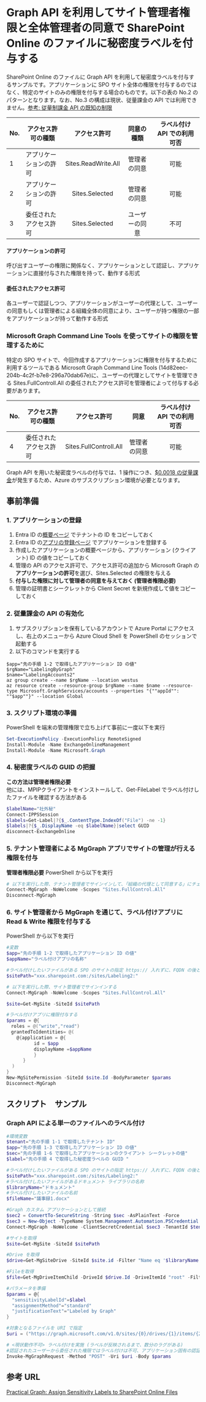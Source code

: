 # Graph API を利用してサイト管理者権限と全体管理者の同意で SharePoint Online のファイルに秘密度ラベルを付与する
SharePoint Online のファイルに Graph API を利用して秘密度ラベルを付与するサンプルです。アプリケーションに SPO サイト全体の権限を付与するのではなく、特定のサイトのみの権限を付与する場合のものです。以下の表の No.2 のパターンとなります。なお、No.3 の構成は現状、従量課金の API では利用できません。[参考: 従量制課金 API の既知の制限](https://learn.microsoft.com/ja-jp/graph/metered-api-overview#known-limitations)

| No. | アクセス許可の種類 | アクセス許可 | 同意の種類 | ラベル付け API での利用可否 | 
| --- | ---------------------- | :---: | :---: | :---: |  
| 1 | アプリケーションの許可 | Sites.ReadWrite.All | 管理者の同意 | 可能 |
| 2 | アプリケーションの許可 | Sites.Selected | 管理者の同意 | 可能 |
| 3 | 委任されたアクセス許可 | Sites.Selected | ユーザーの同意 | 不可 |

#### アプリケーションの許可
呼び出すユーザーの権限に関係なく、アプリケーションとして認証し、アプリケーションに直接付与された権限を持って、動作する形式   
#### 委任されたアクセス許可
各ユーザーで認証しつつ、アプリケーションがユーザーの代理として、ユーザーの同意もしくは管理者による組織全体の同意により、ユーザーが持つ権限の一部をアプリケーションが持って動作する形式   　

### Microsoft Graph Command Line Tools を使ってサイトの権限を管理するために
特定の SPO サイトで、今回作成するアプリケーションに権限を付与するために利用するツールである Microsoft Graph Command Line Tools (14d82eec-204b-4c2f-b7e8-296a70dab67e)に、ユーザーの代理としてサイトを管理できる Sites.FullControll.All の委任されたアクセス許可を管理者によって付与する必要があります。

| No. | アクセス許可の種類 | アクセス許可 | 同意 | ラベル付け API での利用可否 | 
| --- | ---------------------- | :---: | :---: | :---: |  
| 4 | 委任されたアクセス許可  | Sites.FullControll.All | 管理者の同意 | 可能 |

Graph API を用いた秘密度ラベルの付与では、1 操作につき、[$0.0018 の従量課金](https://learn.microsoft.com/ja-jp/graph/metered-api-list)が発生するため、Azure のサブスクリプション環境が必要となります。

## 事前準備
### 1. アプリケーションの登録
1. Entra ID の[概要ページ](https://portal.azure.com/#view/Microsoft_AAD_IAM/ActiveDirectoryMenuBlade/~/Overview) でテナントの ID をコピーしておく
2. Entra ID の[アプリの登録ページ](https://portal.azure.com/#view/Microsoft_AAD_IAM/ActiveDirectoryMenuBlade/~/RegisteredApps) でアプリケーションを登録する
3. 作成したアプリケーションの概要ページから、アプリケーション (クライアント) ID の値をコピーしておく
4. 管理の API のアクセス許可で、アクセス許可の追加から Microsoft Graph の**アプリケーションの許可**を選び、Sites.Selected の権限を与える
5. **付与した権限に対して管理者の同意を与えておく (管理者権限必要)** 
6. 管理の証明書とシークレットから Client Secret を新規作成して値をコピーしておく

### 2. 従量課金の API の有効化
1. サブスクリプションを保有しているアカウントで Azure Portal にアクセスし、右上のメニューから Azure Cloud Shell を PowerShell のセッションで起動する
2. 以下のコマンドを実行する
```
$app="先の手順 1-2 で取得したアプリケーション ID の値"
$rgName="LabelingByGraph"
$name="LabelingAccounts2"
az group create --name $rgName --location westus
az resource create --resource-group $rgName --name $name --resource-type Microsoft.GraphServices/accounts --properties "{""appId"": ""$app""}" --location Global
```

### 3. スクリプト環境の準備
PowerShell を端末の管理権限で立ち上げて事前に一度以下を実行
```PowerShell
Set-ExecutionPolicy -ExecutionPolicy RemoteSigned
Install-Module -Name ExchangeOnlineManagement
Install-Module -Name Microsoft.Graph
```

### 4. 秘密度ラベルの GUID の把握
**この方法は管理者権限必要**   
他には、MPIPクライアントをインストールして、Get-FileLabel でラベル付けしたファイルを確認する方法がある
```PowerShell
$labelName="社外秘"
Connect-IPPSSession
$labels=Get-Label|?{$_.ContentType.IndexOf("File") -ne -1}
$labels|?{$_.DisplayName -eq $labelName}|select GUID
disconnect-ExchangeOnline
```

### 5. テナント管理者による MgGraph アプリでサイトの管理が行える権限を付与
**管理者権限必要**
PowerShell から以下を実行
```PowerShell
# 以下を実行した際、テナント管理者でサインインして、「組織の代理として同意する」にチェックを入れて承諾する
Connect-MgGraph -NoWelcome -Scopes "Sites.FullControl.All"
Disconnect-MgGraph
```

### 6. サイト管理者から MgGraph を通じて、ラベル付けアプリに Read & Write 権限を付与する
PowerShell から以下を実行
```PowerShell
#変数
$app="先の手順 1-2 で取得したアプリケーション ID の値"
$appName="ラベル付けアプリの名称"

#ラベル付けしたいファイルがある SPO のサイトの指定 https:// 入れずに、FQDN の後とサイトの URL の後に : を入れることに注意
$sitePath="xxx.sharepoint.com:/sites/Labeling2:"

# 以下を実行した際、サイト管理者でサインインする
Connect-MgGraph -NoWelcome -Scopes "Sites.FullControl.All"

$site=Get-MgSite -SiteId $sitePath

#ラベル付けアプリに権限付与する
$params = @{
　roles = @("write","read")
　grantedToIdentities= @(
　  @{application = @{
		  id = $app
		  displayName =$appName
		  }
	  }
  )
}
New-MgSitePermission -SiteId $site.Id -BodyParameter $params
Disconnect-MgGraph
```

## スクリプト　サンプル
### Graph API による単一のファイルへのラベル付け
```PowerShell
#環境変数
$tenant="先の手順 1-1 で取得したテナント ID"
$app="先の手順 1-3 で取得したアプリケーション ID の値"
$sec="先の手順 1-6 で取得したアプリケーションのクライアント シークレットの値"
$label="先の手順 4 で取得した秘密度ラベルの GUID "

#ラベル付けしたいファイルがある SPO のサイトの指定 https:// 入れずに、FQDN の後とサイトの URL の後に : を入れることに注意
$sitePath="xxx.sharepoint.com:/sites/Labeling2:"
#ラベル付けしたいファイルがあるドキュメント ライブラリの名称
$libraryName="ドキュメント"
#ラベル付けしたいファイルの名前
$fileName="議事録1.docx"

#Graph カスタム アプリケーションとして接続
$sec2 = ConvertTo-SecureString -String $sec -AsPlainText -Force
$sec3 = New-Object -TypeName System.Management.Automation.PSCredential -ArgumentList $app, $sec2
Connect-MgGraph -NoWelcome -ClientSecretCredential $sec3 -TenantId $tenant

#サイトを取得
$site=Get-MgSite -SiteId $sitePath

#Drive を取得
$drive=Get-MgSiteDrive -SiteId $site.id -Filter "Name eq '$libraryName'"

#Fileを取得
$file=Get-MgDriveItemChild -DriveId $drive.Id -DriveItemId "root" -Filter "Name eq '$fileName'"

#パラメータを準備
$params = @{
  "sensitivityLabelId"=$label
  "assignmentMethod"="standard"
  "justificationText"="Labeled by Graph"
}

#対象となるファイルを URI で指定
$uri = ("https://graph.microsoft.com/v1.0/sites/{0}/drives/{1}/items/{2}/assignSensitivityLabel" -f $site.Id,$drive.Id,$file.Id)

# <現状動作不可> ラベル付けを実施 (ラベルが反映されるまで、数分のラグがある)
#認証されたユーザーから委任された権限ではラベル付けは不可、アプリケーション固有の認証でないと従量課金の API は利用できない
Invoke-MgGraphRequest -Method "POST" -Uri $uri -Body $params
```
## 参考 URL
[Practical Graph: Assign Sensitivity Labels to SharePoint Online Files](https://practical365.com/assignsensitivitylabel-api/)
